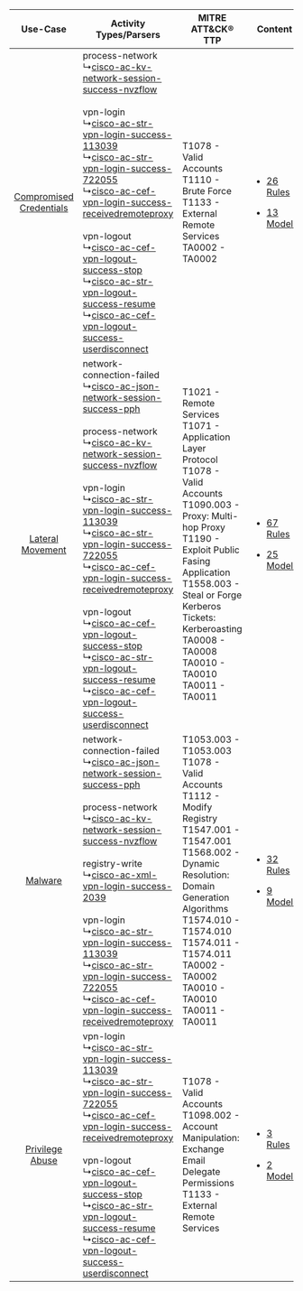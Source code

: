 |    Use-Case    | Activity Types/Parsers    | MITRE ATT&CK® TTP    | Content    |
|:----:| ---- | ---- | ---- |
| [Compromised Credentials](../../../UseCases/uc_compromised_credentials.md) |  process-network<br> ↳[cisco-ac-kv-network-session-success-nvzflow](Ps/pC_ciscoackvnetworksessionsuccessnvzflow.md)<br><br> vpn-login<br> ↳[cisco-ac-str-vpn-login-success-113039](Ps/pC_ciscoacstrvpnloginsuccess113039.md)<br> ↳[cisco-ac-str-vpn-login-success-722055](Ps/pC_ciscoacstrvpnloginsuccess722055.md)<br> ↳[cisco-ac-cef-vpn-login-success-receivedremoteproxy](Ps/pC_ciscoaccefvpnloginsuccessreceivedremoteproxy.md)<br><br> vpn-logout<br> ↳[cisco-ac-cef-vpn-logout-success-stop](Ps/pC_ciscoaccefvpnlogoutsuccessstop.md)<br> ↳[cisco-ac-str-vpn-logout-success-resume](Ps/pC_ciscoacstrvpnlogoutsuccessresume.md)<br> ↳[cisco-ac-cef-vpn-logout-success-userdisconnect](Ps/pC_ciscoaccefvpnlogoutsuccessuserdisconnect.md)<br>    | T1078 - Valid Accounts<br>T1110 - Brute Force<br>T1133 - External Remote Services<br>TA0002 - TA0002<br>    | [<ul><li>26 Rules</li></ul><ul><li>13 Models</li></ul>](RM/r_m_cisco_anyconnect_Compromised_Credentials.md) |
|        [Lateral Movement](../../../UseCases/uc_lateral_movement.md)        |  network-connection-failed<br> ↳[cisco-ac-json-network-session-success-pph](Ps/pC_ciscoacjsonnetworksessionsuccesspph.md)<br><br> process-network<br> ↳[cisco-ac-kv-network-session-success-nvzflow](Ps/pC_ciscoackvnetworksessionsuccessnvzflow.md)<br><br> vpn-login<br> ↳[cisco-ac-str-vpn-login-success-113039](Ps/pC_ciscoacstrvpnloginsuccess113039.md)<br> ↳[cisco-ac-str-vpn-login-success-722055](Ps/pC_ciscoacstrvpnloginsuccess722055.md)<br> ↳[cisco-ac-cef-vpn-login-success-receivedremoteproxy](Ps/pC_ciscoaccefvpnloginsuccessreceivedremoteproxy.md)<br><br> vpn-logout<br> ↳[cisco-ac-cef-vpn-logout-success-stop](Ps/pC_ciscoaccefvpnlogoutsuccessstop.md)<br> ↳[cisco-ac-str-vpn-logout-success-resume](Ps/pC_ciscoacstrvpnlogoutsuccessresume.md)<br> ↳[cisco-ac-cef-vpn-logout-success-userdisconnect](Ps/pC_ciscoaccefvpnlogoutsuccessuserdisconnect.md)<br> | T1021 - Remote Services<br>T1071 - Application Layer Protocol<br>T1078 - Valid Accounts<br>T1090.003 - Proxy: Multi-hop Proxy<br>T1190 - Exploit Public Fasing Application<br>T1558.003 - Steal or Forge Kerberos Tickets: Kerberoasting<br>TA0008 - TA0008<br>TA0010 - TA0010<br>TA0011 - TA0011<br> | [<ul><li>67 Rules</li></ul><ul><li>25 Models</li></ul>](RM/r_m_cisco_anyconnect_Lateral_Movement.md)        |
|    [Malware](../../../UseCases/uc_malware.md)    |  network-connection-failed<br> ↳[cisco-ac-json-network-session-success-pph](Ps/pC_ciscoacjsonnetworksessionsuccesspph.md)<br><br> process-network<br> ↳[cisco-ac-kv-network-session-success-nvzflow](Ps/pC_ciscoackvnetworksessionsuccessnvzflow.md)<br><br> registry-write<br> ↳[cisco-ac-xml-vpn-login-success-2039](Ps/pC_ciscoacxmlvpnloginsuccess2039.md)<br><br> vpn-login<br> ↳[cisco-ac-str-vpn-login-success-113039](Ps/pC_ciscoacstrvpnloginsuccess113039.md)<br> ↳[cisco-ac-str-vpn-login-success-722055](Ps/pC_ciscoacstrvpnloginsuccess722055.md)<br> ↳[cisco-ac-cef-vpn-login-success-receivedremoteproxy](Ps/pC_ciscoaccefvpnloginsuccessreceivedremoteproxy.md)<br>    | T1053.003 - T1053.003<br>T1078 - Valid Accounts<br>T1112 - Modify Registry<br>T1547.001 - T1547.001<br>T1568.002 - Dynamic Resolution: Domain Generation Algorithms<br>T1574.010 - T1574.010<br>T1574.011 - T1574.011<br>TA0002 - TA0002<br>TA0010 - TA0010<br>TA0011 - TA0011<br>    | [<ul><li>32 Rules</li></ul><ul><li>9 Models</li></ul>](RM/r_m_cisco_anyconnect_Malware.md)    |
|         [Privilege Abuse](../../../UseCases/uc_privilege_abuse.md)         |  vpn-login<br> ↳[cisco-ac-str-vpn-login-success-113039](Ps/pC_ciscoacstrvpnloginsuccess113039.md)<br> ↳[cisco-ac-str-vpn-login-success-722055](Ps/pC_ciscoacstrvpnloginsuccess722055.md)<br> ↳[cisco-ac-cef-vpn-login-success-receivedremoteproxy](Ps/pC_ciscoaccefvpnloginsuccessreceivedremoteproxy.md)<br><br> vpn-logout<br> ↳[cisco-ac-cef-vpn-logout-success-stop](Ps/pC_ciscoaccefvpnlogoutsuccessstop.md)<br> ↳[cisco-ac-str-vpn-logout-success-resume](Ps/pC_ciscoacstrvpnlogoutsuccessresume.md)<br> ↳[cisco-ac-cef-vpn-logout-success-userdisconnect](Ps/pC_ciscoaccefvpnlogoutsuccessuserdisconnect.md)<br>    | T1078 - Valid Accounts<br>T1098.002 - Account Manipulation: Exchange Email Delegate Permissions<br>T1133 - External Remote Services<br>    | [<ul><li>3 Rules</li></ul><ul><li>2 Models</li></ul>](RM/r_m_cisco_anyconnect_Privilege_Abuse.md)    |